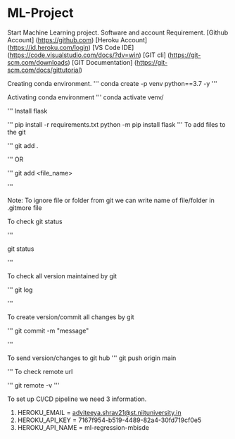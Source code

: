 # ML-Project
Start Machine Learning project.
Software and account Requirement.
[Github Account] (https://github.com)
[Heroku Account] (https://id.heroku.com/login)
[VS Code IDE] (https://code.visualstudio.com/docs/?dv=win)
[GIT cli] (https://git-scm.com/downloads)
[GIT Documentation] (https://git-scm.com/docs/gittutorial)


Creating conda environment.
'''
conda create -p venv python==3.7 -y
'''

Activating conda environment
'''
conda activate venv/

'''
Install flask

'''
pip install -r  requirements.txt
python -m pip install flask
'''
To add files to the git

'''
git add .

'''
OR 

'''
git add <file_name>

'''

Note: To ignore file or folder from git we can write name of file/folder  in .gitmore file


To check git status

'''

git status

'''

To check all version maintained by git 

'''
git log

'''

To create version/commit all changes by git

'''
git commit -m "message"    

'''

To send version/changes to git hub
'''
git push origin main

'''
To check remote url

'''
git remote -v
'''

To set up CI/CD pipeline we need 3 information.

1. HEROKU_EMAIL = adviteeya.shrav21@st.niituniversity.in
2. HEROKU_API_KEY = 7167f954-b519-4489-82a4-30fd719cf0e5
3. HEROKU_API_NAME = ml-regression-mbisde



